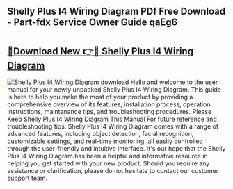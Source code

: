 ## Shelly Plus I4 Wiring Diagram PDf Free Download - Part-fdx Service Owner Guide qaEg6

# <h2><a href="http://dfkoyl.blite.top/?on=Shelly+Plus+I4+Wiring+Diagram">🔗Download New 👉🔴 Shelly Plus I4 Wiring Diagram</a></h2>

[![Shelly Plus I4 Wiring Diagram download](https://i.imgur.com/lujVjoI.png)](http://dfkoyl.blite.top/?on=Shelly+Plus+I4+Wiring+Diagram)
Hello and welcome to the user manual for your newly unpacked Shelly Plus I4 Wiring Diagram. This guide is here to help you make the most of your product by providing a comprehensive overview of its features, installation process, operation instructions, maintenance tips, and troubleshooting procedures. Please Keep Shelly Plus I4 Wiring Diagram This Manual For future reference and troubleshooting tips. Shelly Plus I4 Wiring Diagram comes with a range of advanced features, including object detection, facial recognition, customizable settings, and real-time monitoring, all easily controlled through the user-friendly and intuitive interface. It's our hope that the Shelly Plus I4 Wiring Diagram has been a helpful and informative resource in helping you get started with your new product. Should you require any assistance or clarification, please do not hesitate to contact our customer support team.
